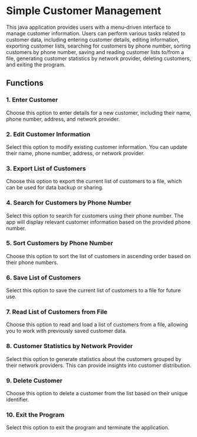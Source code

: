 # Simple Customer Management

This java application provides users with a menu-driven interface to manage customer information. Users can perform various tasks related to customer data, including entering customer details, editing information, exporting customer lists, searching for customers by phone number, sorting customers by phone number, saving and reading customer lists to/from a file, generating customer statistics by network provider, deleting customers, and exiting the program.

## Functions

### 1. Enter Customer

Choose this option to enter details for a new customer, including their name, phone number, address, and network provider.

### 2. Edit Customer Information

Select this option to modify existing customer information. You can update their name, phone number, address, or network provider.

### 3. Export List of Customers

Choose this option to export the current list of customers to a file, which can be used for data backup or sharing.

### 4. Search for Customers by Phone Number

Select this option to search for customers using their phone number. The app will display relevant customer information based on the provided phone number.

### 5. Sort Customers by Phone Number

Choose this option to sort the list of customers in ascending order based on their phone numbers.

### 6. Save List of Customers

Select this option to save the current list of customers to a file for future use.

### 7. Read List of Customers from File

Choose this option to read and load a list of customers from a file, allowing you to work with previously saved customer data.

### 8. Customer Statistics by Network Provider

Select this option to generate statistics about the customers grouped by their network providers. This can provide insights into customer distribution.

### 9. Delete Customer

Choose this option to delete a customer from the list based on their unique identifier.

### 10. Exit the Program

Select this option to exit the program and terminate the application.

